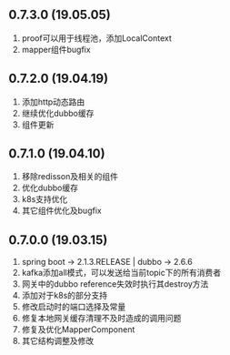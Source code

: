 ## 0.7.3.0 (19.05.05)
1. proof可以用于线程池，添加LocalContext
2. mapper组件bugfix

## 0.7.2.0 (19.04.19)
1. 添加http动态路由
2. 继续优化dubbo缓存
3. 组件更新

## 0.7.1.0 (19.04.10)
1. 移除redisson及相关的组件
2. 优化dubbo缓存
3. k8s支持优化
4. 其它组件优化及bugfix

## 0.7.0.0 (19.03.15)
1. spring boot -> 2.1.3.RELEASE | dubbo -> 2.6.6
2. kafka添加all模式，可以发送给当前topic下的所有消费者
3. 网关中的dubbo reference失效时执行其destroy方法
4. 添加对于k8s的部分支持
5. 修改启动时的端口选择及常量
6. 修复本地网关缓存清理不及时造成的调用问题
7. 修复及优化MapperComponent
8. 其它结构调整及修改